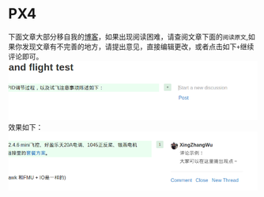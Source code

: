 # PX4

下面文章大部分移自我的[博客](http://www.nephen.com)，如果出现阅读困难，请查阅文章下面的`阅读原文`,如果你发现文章有不完善的地方，请提出意见，直接编辑更改，或者点击如下`+`继续评论即可。
![edit](edit.png)
效果如下：
![eg](eg_edit.png)

